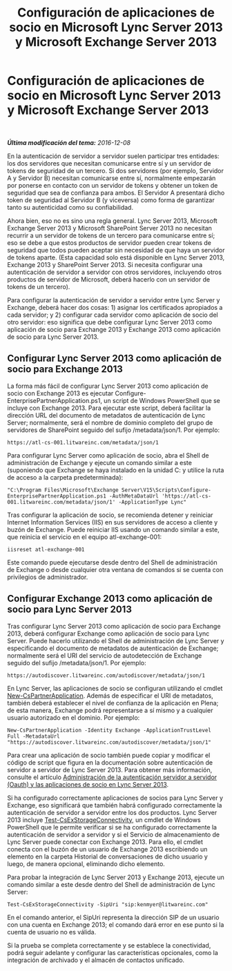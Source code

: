 ﻿---
title: Configuración de aplicaciones de socio en Microsoft Lync Server 2013 y Microsoft Exchange Server 2013
TOCTitle: Configuración de aplicaciones de socio en Microsoft Lync Server 2013 y Microsoft Exchange Server 2013
ms:assetid: 9c3a3054-6201-433f-b128-4c49d3341370
ms:mtpsurl: https://technet.microsoft.com/es-es/library/JJ688151(v=OCS.15)
ms:contentKeyID: 49889401
ms.date: 01/07/2017
mtps_version: v=OCS.15
ms.translationtype: HT
---

# Configuración de aplicaciones de socio en Microsoft Lync Server 2013 y Microsoft Exchange Server 2013

 

_**Última modificación del tema:** 2016-12-08_

En la autenticación de servidor a servidor suelen participar tres entidades: los dos servidores que necesitan comunicarse entre sí y un servidor de tokens de seguridad de un tercero. Si dos servidores (por ejemplo, Servidor A y Servidor B) necesitan comunicarse entre sí, normalmente empezarán por ponerse en contacto con un servidor de tokens y obtener un token de seguridad que sea de confianza para ambos. El Servidor A presentará dicho token de seguridad al Servidor B (y viceversa) como forma de garantizar tanto su autenticidad como su confiabilidad.

Ahora bien, eso no es sino una regla general. Lync Server 2013, Microsoft Exchange Server 2013 y Microsoft SharePoint Server 2013 no necesitan recurrir a un servidor de tokens de un tercero para comunicarse entre sí; eso se debe a que estos productos de servidor pueden crear tokens de seguridad que todos pueden aceptar sin necesidad de que haya un servidor de tokens aparte. (Esta capacidad solo está disponible en Lync Server 2013, Exchange 2013 y SharePoint Server 2013. Si necesita configurar una autenticación de servidor a servidor con otros servidores, incluyendo otros productos de servidor de Microsoft, deberá hacerlo con un servidor de tokens de un tercero).

Para configurar la autenticación de servidor a servidor entre Lync Server y Exchange, deberá hacer dos cosas: 1) asignar los certificados apropiados a cada servidor; y 2) configurar cada servidor como aplicación de socio del otro servidor: eso significa que debe configurar Lync Server 2013 como aplicación de socio para Exchange 2013 y Exchange 2013 como aplicación de socio para Lync Server 2013.

## Configurar Lync Server 2013 como aplicación de socio para Exchange 2013

La forma más fácil de configurar Lync Server 2013 como aplicación de socio con Exchange 2013 es ejecutar Configure-EnterprisePartnerApplication.ps1, un script de Windows PowerShell que se incluye con Exchange 2013. Para ejecutar este script, deberá facilitar la dirección URL del documento de metadatos de autenticación de Lync Server; normalmente, será el nombre de dominio completo del grupo de servidores de SharePoint seguido del sufijo /metadata/json/1. Por ejemplo:

    https://atl-cs-001.litwareinc.com/metadata/json/1

Para configurar Lync Server como aplicación de socio, abra el Shell de administración de Exchange y ejecute un comando similar a este (suponiendo que Exchange se haya instalado en la unidad C: y utilice la ruta de acceso a la carpeta predeterminada):

    "C:\Program Files\Microsoft\Exchange Server\V15\Scripts\Configure-EnterprisePartnerApplication.ps1 -AuthMetaDataUrl 'https://atl-cs-001.litwareinc.com/metadata/json/1' -ApplicationType Lync"

Tras configurar la aplicación de socio, se recomienda detener y reiniciar Internet Information Services (IIS) en sus servidores de acceso a cliente y buzón de Exchange. Puede reiniciar IIS usando un comando similar a este, que reinicia el servicio en el equipo atl-exchange-001:

    iisreset atl-exchange-001

Este comando puede ejecutarse desde dentro del Shell de administración de Exchange o desde cualquier otra ventana de comandos si se cuenta con privilegios de administrador.

## Configurar Exchange 2013 como aplicación de socio para Lync Server 2013

Tras configurar Lync Server 2013 como aplicación de socio para Exchange 2013, deberá configurar Exchange como aplicación de socio para Lync Server. Puede hacerlo utilizando el Shell de administración de Lync Server y especificando el documento de metadatos de autenticación de Exchange; normalmente será el URI del servicio de autodetección de Exchange seguido del sufijo /metadata/json/1. Por ejemplo:

    https://autodiscover.litwareinc.com/autodiscover/metadata/json/1

En Lync Server, las aplicaciones de socio se configuran utilizando el cmdlet [New-CsPartnerApplication](new-cspartnerapplication.md). Además de especificar el URI de metadatos, también deberá establecer el nivel de confianza de la aplicación en Plena; de esta manera, Exchange podrá representarse a sí mismo y a cualquier usuario autorizado en el dominio. Por ejemplo:

    New-CsPartnerApplication -Identity Exchange -ApplicationTrustLevel Full -MetadataUrl "https://autodiscover.litwareinc.com/autodiscover/metadata/json/1"

Para crear una aplicación de socio también puede copiar y modificar el código de script que figura en la documentación sobre autenticación de servidor a servidor de Lync Server 2013. Para obtener más información, consulte el artículo [Administración de la autenticación servidor a servidor (Oauth) y las aplicaciones de socio en Lync Server 2013](lync-server-2013-managing-server-to-server-authentication-oauth-and-partner-applications.md).

Si ha configurado correctamente aplicaciones de socios para Lync Server y Exchange, eso significará que también habrá configurado correctamente la autenticación de servidor a servidor entre los dos productos. Lync Server 2013 incluye [Test-CsExStorageConnectivity](test-csexstorageconnectivity.md), un cmdlet de Windows PowerShell que le permite verificar si se ha configurado correctamente la autenticación de servidor a servidor y si el Servicio de almacenamiento de Lync Server puede conectar con Exchange 2013. Para ello, el cmdlet conecta con el buzón de un usuario de Exchange 2013 escribiendo un elemento en la carpeta Historial de conversaciones de dicho usuario y luego, de manera opcional, eliminando dicho elemento.

Para probar la integración de Lync Server 2013 y Exchange 2013, ejecute un comando similar a este desde dentro del Shell de administración de Lync Server:

    Test-CsExStorageConnectivity -SipUri "sip:kenmyer@litwareinc.com"

En el comando anterior, el SipUri representa la dirección SIP de un usuario con una cuenta en Exchange 2013; el comando dará error en ese punto si la cuenta de usuario no es válida.

Si la prueba se completa correctamente y se establece la conectividad, podrá seguir adelante y configurar las características opcionales, como la integración de archivado y el almacén de contactos unificado.

